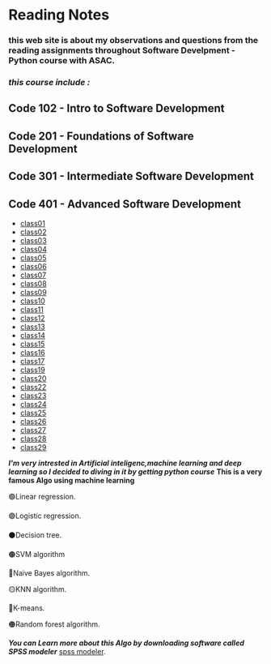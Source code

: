 # Reading Notes

### this web site is about my observations and questions from the reading assignments throughout Software Develpment - Python course with ASAC.
### *this course include :* 
## Code 102 - Intro to Software Development
## Code 201 - Foundations of Software Development
## Code 301 - Intermediate Software Development
## Code 401 - Advanced Software Development






* [class01](https://bayanbushnaq.github.io/reading-notes/code-401-python/class-01/README.md)
* [class02](/code-401-python/class-02/README.md)
* [class03](/code-401-python/class-03/README.md)
* [class04](/code-401-python/class-04/README.md)
* [class05](/code-401-python/class-05/README.md)
* [class06](/code-401-python/class-06/README.md)
* [class07](/code-401-python/class-07/README.md)
* [class08](/code-401-python/class-08/README.md)
* [class09](/code-401-python/class-09/README.md)
* [class10](/code-401-python/class-10/README.md)
* [class11](/code-401-python/class-11/README.md)
* [class12](/code-401-python/class-12/README.md)
* [class13](/code-401-python/class-13/README.md)
* [class14](/code-401-python/class-14/README.md)
* [class15](/code-401-python/class-15/README.md)
* [class16](/code-401-python/class-16/README.md)
* [class17](/code-401-python/class-17/README.md)
* [class19](/code-401-python/class-19/README.md)
* [class20](/code-401-python/class-20/README.md)
* [class22](/code-401-python/class-22/README.md)
* [class23](/code-401-python/class-23/README.md)
* [class24](/code-401-python/class-24/README.md)
* [class25](/code-401-python/class-25/README.md)
* [class26](/code-401-python/class-26/README.md)
* [class27](/code-401-python/class-27/README.md)
* [class28](/code-401-python/class-28/README.md)
* [class29](/code-401-python/class-29/README.md)



***I'm very intrested in Artificial inteligenc,machine learning and deep learning so I decided to diving in it by getting python course***
**This is a very famous Algo using machine learning**


 :green_circle:Linear regression.
 
 
 :purple_circle:Logistic regression.
 
 
 :black_circle:Decision tree.
 
 
 :brown_circle:SVM algorithm
 
 
 :large_blue_circle:Naive Bayes algorithm.
 
 
 :yellow_circle:KNN algorithm.
 
 
 :red_circle:K-means.
 
 
 :orange_circle:Random forest algorithm.

***You can Learn more about this Algo by downloading software called SPSS modeler***  [spss modeler](https://www.ibm.com/analytics/spss-statistics-software).

